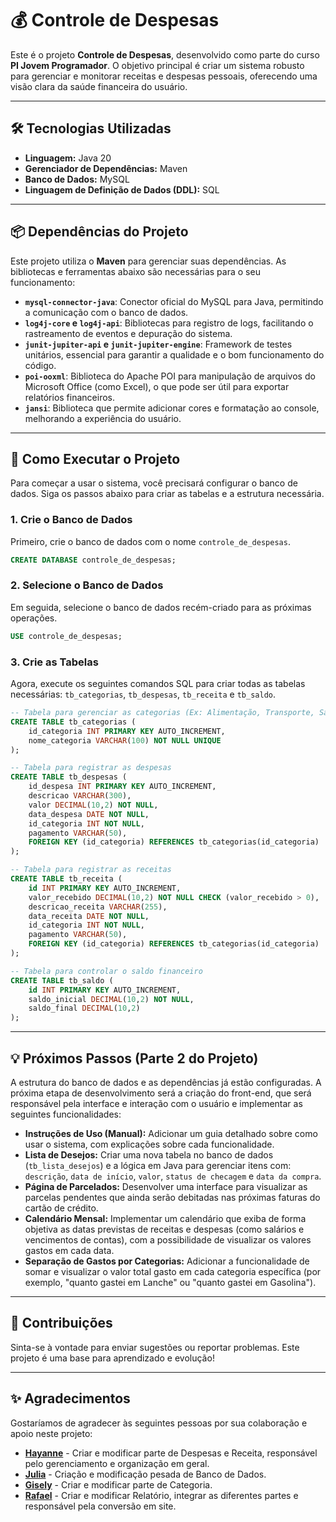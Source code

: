# 💰 Controle de Despesas

Este é o projeto **Controle de Despesas**, desenvolvido como parte do curso **PI Jovem Programador**. O objetivo principal é criar um sistema robusto para gerenciar e monitorar receitas e despesas pessoais, oferecendo uma visão clara da saúde financeira do usuário.

-----

## 🛠️ Tecnologias Utilizadas

  * **Linguagem:** Java 20
  * **Gerenciador de Dependências:** Maven
  * **Banco de Dados:** MySQL
  * **Linguagem de Definição de Dados (DDL):** SQL

-----

## 📦 Dependências do Projeto

Este projeto utiliza o **Maven** para gerenciar suas dependências. As bibliotecas e ferramentas abaixo são necessárias para o seu funcionamento:

  * **`mysql-connector-java`**: Conector oficial do MySQL para Java, permitindo a comunicação com o banco de dados.
  * **`log4j-core` e `log4j-api`**: Bibliotecas para registro de logs, facilitando o rastreamento de eventos e depuração do sistema.
  * **`junit-jupiter-api` e `junit-jupiter-engine`**: Framework de testes unitários, essencial para garantir a qualidade e o bom funcionamento do código.
  * **`poi-ooxml`**: Biblioteca do Apache POI para manipulação de arquivos do Microsoft Office (como Excel), o que pode ser útil para exportar relatórios financeiros.
  * **`jansi`**: Biblioteca que permite adicionar cores e formatação ao console, melhorando a experiência do usuário.

-----

## 🚀 Como Executar o Projeto

Para começar a usar o sistema, você precisará configurar o banco de dados. Siga os passos abaixo para criar as tabelas e a estrutura necessária.

### 1\. Crie o Banco de Dados

Primeiro, crie o banco de dados com o nome `controle_de_despesas`.

```sql
CREATE DATABASE controle_de_despesas;
```

### 2\. Selecione o Banco de Dados

Em seguida, selecione o banco de dados recém-criado para as próximas operações.

```sql
USE controle_de_despesas;
```

### 3\. Crie as Tabelas

Agora, execute os seguintes comandos SQL para criar todas as tabelas necessárias: `tb_categorias`, `tb_despesas`, `tb_receita` e `tb_saldo`.

```sql
-- Tabela para gerenciar as categorias (Ex: Alimentação, Transporte, Salário)
CREATE TABLE tb_categorias (
    id_categoria INT PRIMARY KEY AUTO_INCREMENT,
    nome_categoria VARCHAR(100) NOT NULL UNIQUE
);

-- Tabela para registrar as despesas
CREATE TABLE tb_despesas (
    id_despesa INT PRIMARY KEY AUTO_INCREMENT,
    descricao VARCHAR(300),
    valor DECIMAL(10,2) NOT NULL,
    data_despesa DATE NOT NULL,
    id_categoria INT NOT NULL,
    pagamento VARCHAR(50),
    FOREIGN KEY (id_categoria) REFERENCES tb_categorias(id_categoria)
);

-- Tabela para registrar as receitas
CREATE TABLE tb_receita (
    id INT PRIMARY KEY AUTO_INCREMENT,
    valor_recebido DECIMAL(10,2) NOT NULL CHECK (valor_recebido > 0),
    descricao_receita VARCHAR(255),
    data_receita DATE NOT NULL,
    id_categoria INT NOT NULL,
    pagamento VARCHAR(50),
    FOREIGN KEY (id_categoria) REFERENCES tb_categorias(id_categoria)
);

-- Tabela para controlar o saldo financeiro
CREATE TABLE tb_saldo (
    id INT PRIMARY KEY AUTO_INCREMENT,
    saldo_inicial DECIMAL(10,2) NOT NULL,
    saldo_final DECIMAL(10,2)
);
```

-----

## 💡 Próximos Passos (Parte 2 do Projeto)

A estrutura do banco de dados e as dependências já estão configuradas. A próxima etapa de desenvolvimento será a criação do front-end, que será responsável pela interface e interação com o usuário e implementar as seguintes funcionalidades:

  * **Instruções de Uso (Manual):** Adicionar um guia detalhado sobre como usar o sistema, com explicações sobre cada funcionalidade.
  * **Lista de Desejos:** Criar uma nova tabela no banco de dados (`tb_lista_desejos`) e a lógica em Java para gerenciar itens com: `descrição`, `data de início`, `valor`, `status de checagem` e `data da compra`.
  * **Página de Parcelados:** Desenvolver uma interface para visualizar as parcelas pendentes que ainda serão debitadas nas próximas faturas do cartão de crédito.
  * **Calendário Mensal:** Implementar um calendário que exiba de forma objetiva as datas previstas de receitas e despesas (como salários e vencimentos de contas), com a possibilidade de visualizar os valores gastos em cada data.
  * **Separação de Gastos por Categorias:** Adicionar a funcionalidade de somar e visualizar o valor total gasto em cada categoria específica (por exemplo, "quanto gastei em Lanche" ou "quanto gastei em Gasolina").

-----

## 🤝 Contribuições

Sinta-se à vontade para enviar sugestões ou reportar problemas. Este projeto é uma base para aprendizado e evolução\!

-----

## ✨ Agradecimentos

Gostaríamos de agradecer às seguintes pessoas por sua colaboração e apoio neste projeto:

  * **[Hayanne](https://www.google.com/search?q=https://github.com/usuario1)** - Criar e modificar parte de Despesas e Receita, responsável pelo gerenciamento e organização em geral.
  * **[Julia](https://www.google.com/search?q=https://github.com/usuario1)** - Criação e modificação pesada de Banco de Dados.
  * **[Gisely](https://www.google.com/search?q=https://github.com/usuario1)** - Criar e modificar parte de Categoria.
  * **[Rafael](https://github.com/rafael2297)** - Criar e modificar Relatório, integrar as diferentes partes e responsável pela conversão em site.
